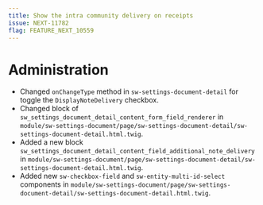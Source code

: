 ```yaml
---
title: Show the intra community delivery on receipts
issue: NEXT-11782
flag: FEATURE_NEXT_10559
---
```

# Administration
*  Changed `onChangeType` method in `sw-settings-document-detail` for toggle the `DisplayNoteDelivery` checkbox.
*  Changed block of `sw_settings_document_detail_content_form_field_renderer` in `module/sw-settings-document/page/sw-settings-document-detail/sw-settings-document-detail.html.twig`.
*  Added a new block `sw_settings_document_detail_content_field_additional_note_delivery` in `module/sw-settings-document/page/sw-settings-document-detail/sw-settings-document-detail.html.twig`.
*  Added new `sw-checkbox-field` and `sw-entity-multi-id-select` components in `module/sw-settings-document/page/sw-settings-document-detail/sw-settings-document-detail.html.twig`.
